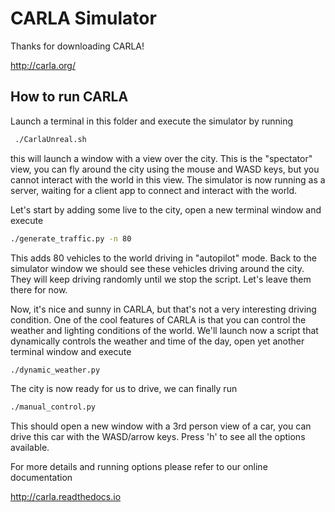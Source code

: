 CARLA Simulator
===============

Thanks for downloading CARLA!

<http://carla.org/>

How to run CARLA
----------------

Launch a terminal in this folder and execute the simulator by running

```sh
 ./CarlaUnreal.sh
```

this will launch a window with a view over the city. This is the "spectator"
view, you can fly around the city using the mouse and WASD keys, but you cannot
interact with the world in this view. The simulator is now running as a server,
waiting for a client app to connect and interact with the world.

Let's start by adding some live to the city, open a new terminal window and
execute

```sh
./generate_traffic.py -n 80
```

This adds 80 vehicles to the world driving in "autopilot" mode. Back to the
simulator window we should see these vehicles driving around the city. They will
keep driving randomly until we stop the script. Let's leave them there for now.

Now, it's nice and sunny in CARLA, but that's not a very interesting driving
condition. One of the cool features of CARLA is that you can control the weather
and lighting conditions of the world. We'll launch now a script that dynamically
controls the weather and time of the day, open yet another terminal window and
execute

```sh
./dynamic_weather.py
```

The city is now ready for us to drive, we can finally run

```sh
./manual_control.py
```

This should open a new window with a 3rd person view of a car, you can drive
this car with the WASD/arrow keys. Press 'h' to see all the options available.

For more details and running options please refer to our online documentation

<http://carla.readthedocs.io>
